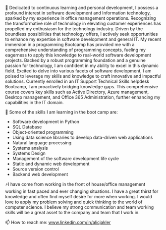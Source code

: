 <!--
**alicjakler/alicjakler** is a ✨ _special_ ✨ repository because its `README.md` (this file) appears on your GitHub profile.

Here are some ideas to get you started:

- 🔭 I’m currently working on ...
- 🌱 I’m currently learning ...
- 👯 I’m looking to collaborate on ...
- 🤔 I’m looking for help with ...
- 💬 Ask me about ...
- 📫 How to reach me: ...
- 😄 Pronouns: ...
- ⚡ Fun fact: ...
-->
 🔭 Dedicated to continuous learning and personal development, I possess a profound interest in
software development and Information technology, sparked by my experience in office management
operations. Recognizing the transformative role of technology in elevating customer experiences has
propelled my enthusiasm for the technology industry.
Driven by the boundless possibilities that technology offers, I actively seek opportunities to enhance
my expertise in software development and general IT. My recent immersion in a programming
Bootcamp has provided me with a comprehensive understanding of programming concepts, fueling
my eagerness to apply this knowledge to real-world software development projects.
Backed by a robust programming foundation and a genuine passion for technology, I am confident in
my ability to excel in this dynamic field. Excited to delve into various facets of software development,
I am poised to leverage my skills and knowledge to craft innovative and impactful solutions.
Currently enrolled in an IT Support Technical Skills helpdesk Bootcamp, I am proactively bridging
knowledge gaps. This comprehensive course covers key skills such as Active Directory, Azure
management, Desktop management, and Office 365 Administration, further enhancing my
capabilities in the IT domain.
 
🌱 Some of the skills I am learning in the boot camp are:
- Software development in Python
- SQL Database
- Object-oriented programming
- Using data science libraries to develop data-driven web applications
- Natural language processing
- Systems analysis
- Systems Design
- Management of the software development life cycle
- Static and dynamic web development
- Source version control
- Backend web development

⚡I have come from working in the front of house/office management working in fast paced and ever changing situations. I have a great thirst for knowledge and often find myself desire for more when working. I would love to apply my problem solving and quick thinking to the world of computer science. I believe my strong communication and team working skills will be a great asset to the company and team that I work in. 

📫 How to reach me: www.linkedin.com/in/alicjakler
